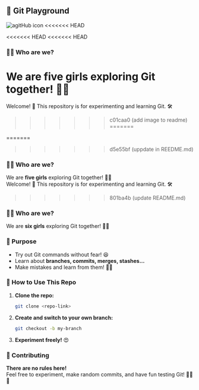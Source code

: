 ## 🎯 Git Playground

![agitHub icon](https://cdn-icons-png.flaticon.com/512/25/25231.png)
<<<<<<< HEAD

<<<<<<< HEAD
<<<<<<< HEAD
### 👩‍💻 Who are we?  
We are **five girls** exploring Git together! 💪✨  
=======
Welcome! 👋 This repository is for experimenting and learning Git. 🛠️
>>>>>>> c01caa0 (add image to readme)
=======

=======
>>>>>>> d5e55bf (uppdate in REEDME.md)
### 👩‍💻 Who are we?

We are **five girls** exploring Git together! 💪✨  
Welcome! 👋 This repository is for experimenting and learning Git. 🛠️
>>>>>>> 801ba4b (update README.md)

### 👩‍💻 Who are we?

We are **six girls** exploring Git together! 💪✨

### 📌 Purpose

- Try out Git commands without fear! 😆
- Learn about **branches, commits, merges, stashes...**
- Make mistakes and learn from them! 🤯🔥

### 🚀 How to Use This Repo

1. **Clone the repo:**
   ```bash
   git clone <repo-link>
   ```
2. **Create and switch to your own branch:**
   ```bash
   git checkout -b my-branch
   ```
3. **Experiment freely!** 😍

### 🤝 Contributing

**There are no rules here!**  
Feel free to experiment, make random commits, and have fun testing Git! 🐱‍🏍💃
